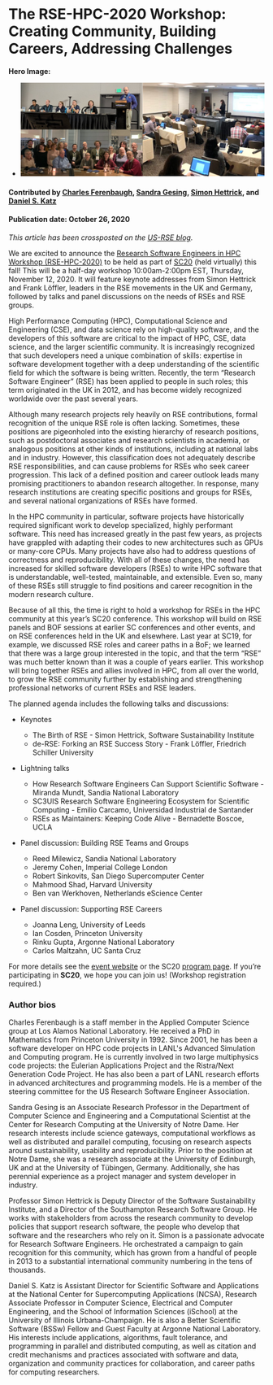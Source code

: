 # The RSE-HPC-2020 Workshop: Creating Community, Building Careers, Addressing Challenges

**Hero Image:**

 - <img src='../../images/rse-hpe-hero.png'/>
 
#### Contributed by [Charles Ferenbaugh](https://github.com/cferenba "Charles Ferenbaugh GitHub Profile"), [Sandra Gesing](https://github.com/sandragesing "Sandra Gesing GitHub Profile"), [Simon Hettrick](https://github.com/SimonHettrick "Simon Hettrick GitHub Profile"), and [Daniel S. Katz](https://github.com/danielskatz "Daniel S. Katz GitHub Profile")

#### Publication date: October 26, 2020

*This article has been crossposted on the [US-RSE blog](http://us-rse.org/blog/).*

We are excited to announce the [Research Software Engineers in HPC Workshop
(RSE-HPC-2020)](https://us-rse.org/rse-hpc-2020/) to be held as part of [SC20](https://sc20.supercomputing.org/) (held virtually) this fall! This will be a half-day
workshop 10:00am-2:00pm EST, Thursday, November 12, 2020. It will feature keynote addresses from
Simon Hettrick and Frank Löffler, leaders in the RSE movements in the UK and Germany,
followed by talks and panel discussions on the needs of RSEs and RSE groups.

High Performance Computing (HPC), Computational Science and Engineering (CSE), and data
science rely on high-quality software, and the developers of this software are critical to the
impact of HPC, CSE, data science, and the larger scientific community. It is increasingly
recognized that such developers need a unique combination of skills: expertise in software
development together with a deep understanding of the scientific field for which the software is
being written. Recently, the term “Research Software Engineer” (RSE) has been applied to
people in such roles; this term originated in the UK in 2012, and has become widely recognized
worldwide over the past several years.

Although many research projects rely heavily on RSE contributions, formal recognition of the
unique RSE role is often lacking. Sometimes, these positions are pigeonholed into the existing
hierarchy of research positions, such as postdoctoral associates and research scientists in
academia, or analogous positions at other kinds of institutions, including at national labs and in
industry. However, this classification does not adequately describe RSE responsibilities, and
can cause problems for RSEs who seek career progression. This lack of a defined position and
career outlook leads many promising practitioners to abandon research altogether. In
response, many research institutions are creating specific positions and groups for RSEs, and
several national organizations of RSEs have formed.

In the HPC community in particular, software projects have historically required significant work
to develop specialized, highly performant software. This need has increased greatly in the past
few years, as projects have grappled with adapting their codes to new architectures such as
GPUs or many-core CPUs. Many projects have also had to address questions of correctness
and reproducibility. With all of these changes, the need has increased for skilled software
developers (RSEs) to write HPC software that is understandable, well-tested, maintainable, and
extensible. Even so, many of these RSEs still struggle to find positions and career recognition
in the modern research culture.

Because of all this, the time is right to hold a workshop for RSEs in the HPC community at this
year’s SC20 conference. This workshop will build on RSE panels and BOF sessions at earlier
SC conferences and other events, and on RSE conferences held in the UK and elsewhere.
Last year at SC19, for example, we discussed RSE roles and career paths in a BoF; we learned
that there was a large group interested in the topic, and that the term “RSE” was much better known than it was a couple of years earlier. This workshop will bring together RSEs and allies
involved in HPC, from all over the world, to grow the RSE community further by establishing and
strengthening professional networks of current RSEs and RSE leaders.

The planned agenda includes the following talks and discussions:

* Keynotes
  * The Birth of RSE - Simon Hettrick, Software Sustainability Institute
  * de-RSE: Forking an RSE Success Story - Frank Löffler, Friedrich Schiller University

* Lightning talks
  * How Research Software Engineers Can Support Scientific Software - Miranda Mundt, Sandia National Laboratory
  * SC3UIS Research Software Engineering Ecosystem for Scientific Computing - Emilio Carcamo, Universidad Industrial de Santander
  * RSEs as Maintainers: Keeping Code Alive - Bernadette Boscoe, UCLA

* Panel discussion: Building RSE Teams and Groups
  * Reed Milewicz, Sandia National Laboratory
  * Jeremy Cohen, Imperial College London
  * Robert Sinkovits, San Diego Supercomputer Center
  * Mahmood Shad, Harvard University
  * Ben van Werkhoven, Netherlands eScience Center

* Panel discussion: Supporting RSE Careers
  * Joanna Leng, University of Leeds
  * Ian Cosden, Princeton University
  * Rinku Gupta, Argonne National Laboratory
  * Carlos Maltzahn, UC Santa Cruz

For more details see the [event website](https://us-rse.org/rse-hpc-2020/) or the SC20 [program page](https://sc20.supercomputing.org/session/?sess=sess217). If you’re
participating in **SC20**, we hope you can join us! (Workshop registration required.)

### Author bios
Charles Ferenbaugh is a staff member in the Applied Computer Science group at Los Alamos National Laboratory. He received a PhD in Mathematics from Princeton University in 1992. Since 2001, he has been a software developer on HPC code projects in LANL's Advanced Simulation and Computing program. He is currently involved in two large multiphysics code projects: the Eulerian Applications Project and the Ristra/Next Generation Code Project. He has also been a part of LANL research efforts in advanced architectures and programming models. He is a member of the steering committee for the US Research Software Engineer Association.

Sandra Gesing is an Associate Research Professor in the Department of Computer Science and Engineering and a Computational Scientist at the Center for Research Computing at the University of Notre Dame. Her research interests include science gateways, computational workflows as well as distributed and parallel computing, focusing on research aspects around sustainability, usability and reproducibility. Prior to the position at Notre Dame, she was a research associate at the University of Edinburgh, UK and at the University of Tübingen, Germany. Additionally, she has perennial experience as a project manager and system developer in industry. 

Professor Simon Hettrick is Deputy Director of the Software Sustainability Institute, and a Director of the Southampton Research Software Group. He works with stakeholders from across the research community to develop policies that support research software, the people who develop that software and the researchers who rely on it. Simon is a passionate advocate for Research Software Engineers. He orchestrated a campaign to gain recognition for this community, which has grown from a handful of people in 2013 to a substantial international community numbering in the tens of thousands.

Daniel S. Katz is Assistant Director for Scientific Software and Applications at the National Center for Supercomputing Applications (NCSA), Research Associate Professor in Computer Science, Electrical and Computer Engineering, and the School of Information Sciences (iSchool) at the University of Illinois Urbana-Champaign. He is also a Better Scientific Software (BSSw) Fellow and Guest Faculty at Argonne National Laboratory. His interests include applications, algorithms, fault tolerance, and programming in parallel and distributed computing, as well as citation and credit mechanisms and practices associated with software and data, organization and community practices for collaboration, and career paths for computing researchers.

<!---
Publish: yes
RSS update: 2020-10-26
Categories: Planning, Collaboration
Topics: Software Engineering, Projects and Organizations, Conferences and Workshops
Tags: bssw-blog-article
Level: 2
Prerequisites: default
Aggregate: none
--->
